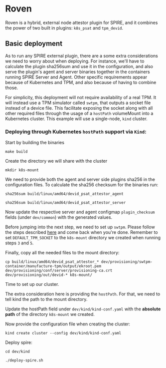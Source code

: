 # Roven

Roven is a hybrid, external node attestor plugin for SPIRE, and it combines the power of two built in plugins: `k8s_psat` and `tpm_devid`.

## Basic deployment

As to run any SPIRE external plugin, there are a some extra considerations we need to worry about when deploying. For instance, we'll have to calculate the plugin sha256sum and use it in the configuration, and also serve the plugin's agent and server binaries together in the containers running SPIRE Server and Agent. Other specific requirements appear because of Kubernetes and TPM, and also because of having to combine those. 

For simplicity, this deployment will not require availability of a real TPM. It will instead use a TPM simulator called `swtpm`, that outputs a socket file instead of a device file. This facilitate exposing the socket along with all other required files through the usage of a `hostPath` volumeMount into a Kubernetes cluster. This example will use a single-node, `kind` cluster.


### Deploying through Kubernetes `hostPath` support via `Kind`:

Start by building the binaries

`make build`

Create the directory we will share with the cluster

`mkdir k8s-mount`

We need to provide both the agent and server side plugins sha256 in the configuration files. To calculate the sha256 checksum for the binaries run:

`sha256sum build/linux/amd64/devid_psat_attestor_agent`

`sha256sum build/linux/amd64/devid_psat_attestor_server`

Now update the respective server and agent configmap `plugin_checksum` fields (under `dev/common`) with the generated values.

Before jumping into the next step, we need to set up `swtpm`. Please follow the steps described [here](dev/README.md) and come back when you're done. Remember to set `DEFAULT_TPM_SOCKET` to the `k8s-mount` directory we created when running steps `3` and `5`.

Finally, copy all the needed files to the mount directory:

`cp build/linux/amd64/devid_psat_attestor_* dev/provisioning/swtpm-container/manufacture-tpm/output/ekroot.pem dev/provisioning/conf/server/provisioning-ca.crt dev/provisioning/out/devid-* k8s-mount/`

Time to set up our cluster.

The extra consideration here is providing the `hostPath`. For that, we need to tell kind the path to the mount directory. 

Update the hostPath field under `dev/kind/kind-conf.yaml` with the **absolute path** of the directory `k8s-mount` we created.

Now provide the configuration file when creating the cluster:

`kind create cluster --config dev/kind/kind-conf.yaml`

Deploy spire:

`cd dev/kind`

`./deploy-spire.sh`

